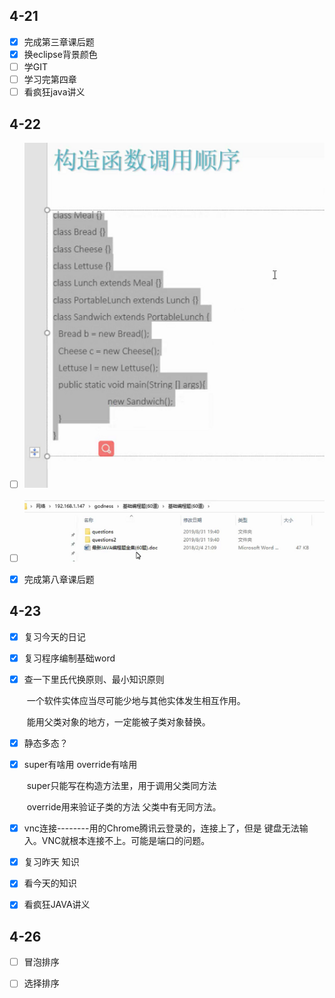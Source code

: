 ## 4-21

- [x] 完成第三章课后题
- [x] 换eclipse背景颜色
- [ ] 学GIT
- [ ] 学习完第四章
- [ ] 看疯狂java讲义

## 4-22

- [ ] ![image-20210422114730915](https://raw.githubusercontent.com/Leopard-S/pics_bed/master/20210422114732.png)

- [ ] ![image-20210422114821077](https://raw.githubusercontent.com/Leopard-S/pics_bed/master/20210422114822.png)

- [x] 完成第八章课后题

## 4-23

- [x] 复习今天的日记

- [x] 复习程序编制基础word

- [x] 查一下里氏代换原则、最小知识原则

  ​		一个软件实体应当尽可能少地与其他实体发生相互作用。

  ​		能用父类对象的地方，一定能被子类对象替换。

- [x] 静态多态？

- [x] super有啥用 override有啥用

  ​		super只能写在构造方法里，用于调用父类同方法

  ​		override用来验证子类的方法 父类中有无同方法。

- [x] vnc连接--------用的Chrome腾讯云登录的，连接上了，但是 键盘无法输入。VNC就根本连接不上。可能是端口的问题。

- [x] 复习昨天 知识

- [x] 看今天的知识

- [x] 看疯狂JAVA讲义

## 4-26

- [ ] 冒泡排序
- [ ] 选择排序

